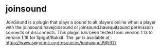 # joinsound
JoinSound is a plugin that plays a sound to all players online when a player with the joinsound.havejoinsound or joinsound.havequitsound permission connects or disconnects. This plugin has been tested from version 1.13 to version 1.18 for Spigot/Bukkit. The .jar is available at : https://www.spigotmc.org/resources/joinsound.96532/
